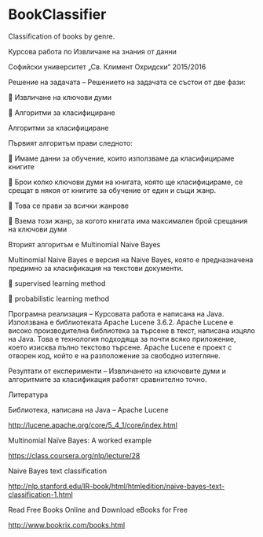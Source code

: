 # BookClassifier
Classification of books by genre.

Курсова работа по Извличане  на знания от данни

Софийски университет „Св. Климент Охридски“ 2015/2016

Решение на задачата – Решението на задачата се състои от две фази: 

	Извличане на ключови думи

	Алгоритми за класифициране 


Алгоритми за класифициране

Първият алгоритъм прави следното:

	Имаме данни за обучение, които използваме да класифицираме книгите

	Брои колко ключови думи на книгата, която ще класифицираме, се срещат в някоя от книгите за обучение от един и същи жанр.

	Това се прави за всички жанрове

	Взема този жанр, за когото книгата има максимален брой срещания на ключови думи

Вторият алгоритъм е Multinomial Naive Bayes 

Multinomial Naive Bayes е версия на Naive Bayes, която е предназначена предимно за класификация на текстови документи. 

	supervised learning method

	probabilistic learning method
	
Програмна реализация – Курсовата работа е написана на Java. 
Използвана е библиотеката Apache Lucene 3.6.2.
Apache Lucene е високо производителна библиотека за търсене в текст, написана изцяло на Java. Това е технология подходяща за почти всяко приложение, което изисква пълно текстово търсене. Apache Lucene  е проект с отворен код, който е на разположение за свободно изтегляне. 

Резултати от експерименти – Извличането на ключовите думи и алгоритмите за класификация работят сравнително точно. 

Литература 

Библиотека, написана на Java – Apache Lucene
	
http://lucene.apache.org/core/5_4_1/core/index.html

Multinomial Naïve Bayes: A worked example

https://class.coursera.org/nlp/lecture/28

Naive Bayes text classification

http://nlp.stanford.edu/IR-book/html/htmledition/naive-bayes-text-classification-1.html

Read Free Books Online and Download eBooks for Free

http://www.bookrix.com/books.html




